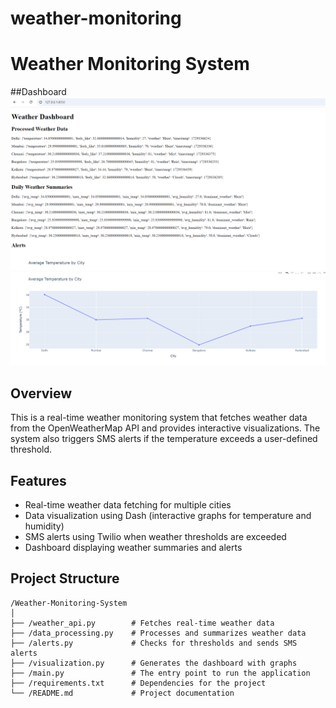 # weather-monitoring
# Weather Monitoring System
##Dashboard
![Dashboard](https://github.com/vishmeshram/weather-monitoring/blob/main/Screenshot%202024-10-19%20165111.png?raw=true)
![Dashboard](https://github.com/vishmeshram/weather-monitoring/blob/main/Screenshot%202024-10-19%20165144.png?raw=true)



## Overview
This is a real-time weather monitoring system that fetches weather data from the OpenWeatherMap API and provides interactive visualizations. The system also triggers SMS alerts if the temperature exceeds a user-defined threshold.

## Features
- Real-time weather data fetching for multiple cities
- Data visualization using Dash (interactive graphs for temperature and humidity)
- SMS alerts using Twilio when weather thresholds are exceeded
- Dashboard displaying weather summaries and alerts

## Project Structure
```plaintext
/Weather-Monitoring-System
│
├── /weather_api.py        # Fetches real-time weather data
├── /data_processing.py    # Processes and summarizes weather data
├── /alerts.py             # Checks for thresholds and sends SMS alerts
├── /visualization.py      # Generates the dashboard with graphs
├── /main.py               # The entry point to run the application
├── /requirements.txt      # Dependencies for the project
└── /README.md             # Project documentation



